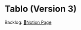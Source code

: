 # Tablo (Version 3)

Backlog: [🔗Notion Page](https://www.notion.so/junhobaik/Tablo-Version-3-Backlog-fd2bc66671844e9aaa26bd8d694104dd)
